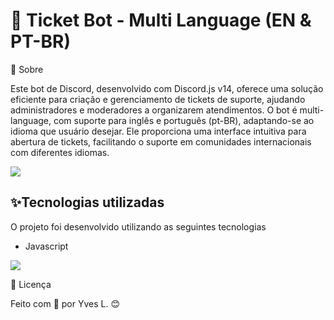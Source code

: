 <h1>🚀 Ticket Bot - Multi Language (EN & PT-BR)</h1>
🔖  Sobre
<p>Este bot de Discord, desenvolvido com Discord.js v14, oferece uma solução eficiente para criação e gerenciamento de tickets de suporte, ajudando administradores e moderadores a organizarem atendimentos. O bot é multi-language, com suporte para inglês e português (pt-BR), adaptando-se ao idioma que usuário desejar. Ele proporciona uma interface intuitiva para abertura de tickets, facilitando o suporte em comunidades internacionais com diferentes idiomas.</p>

![](https://raw.githubusercontent.com/andreasbm/readme/master/assets/lines/rainbow.png)

##  ✨Tecnologias utilizadas

O projeto foi desenvolvido utilizando as seguintes tecnologias

- Javascript

![](https://raw.githubusercontent.com/andreasbm/readme/master/assets/lines/rainbow.png)


<p>📄 Licença</p>
<p>Feito com 💜 por Yves L. 😊</p>
